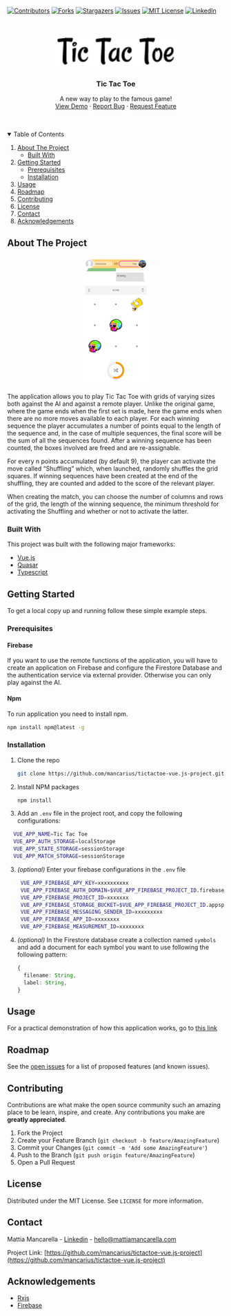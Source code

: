 <!--
*** Thanks for checking out the Best-README-Template. If you have a suggestion
*** that would make this better, please fork the repo and create a pull request
*** or simply open an issue with the tag "enhancement".
*** Thanks again! Now go create something AMAZING! :D
-->



<!-- PROJECT SHIELDS -->
<!--
*** I'm using markdown "reference style" links for readability.
*** Reference links are enclosed in brackets [ ] instead of parentheses ( ).
*** See the bottom of this document for the declaration of the reference variables
*** for contributors-url, forks-url, etc. This is an optional, concise syntax you may use.
*** https://www.markdownguide.org/basic-syntax/#reference-style-links
-->
[![Contributors][contributors-shield]][contributors-url]
[![Forks][forks-shield]][forks-url]
[![Stargazers][stars-shield]][stars-url]
[![Issues][issues-shield]][issues-url]
[![MIT License][license-shield]][license-url]
[![LinkedIn][linkedin-shield]][linkedin-url]



<!-- PROJECT LOGO -->
<br />
<p align="center">
  <a href="https://github.com/tictactoe-vue.js-project/">
    <img src="images\Logo.png" alt="Logo"  height="80">
  </a>

  <h3 align="center">Tic Tac Toe</h3>

  <p align="center">
    A new way to play to the famous game!
    <br />
    <a href="https://www.mattiamancarella.com/works/vue/tic-tac-toe">View Demo</a>
    ·
    <a href="https://github.com/mancarius/tictactoe-vue.js-project/issues">Report Bug</a>
    ·
    <a href="https://github.com/mancarius/tictactoe-vue.js-project/issues">Request Feature</a>
  </p>
</p>
<br />
<br />


<!-- TABLE OF CONTENTS -->
<details open="open">
  <summary>Table of Contents</summary>
  <ol>
    <li>
      <a href="#about-the-project">About The Project</a>
      <ul>
        <li><a href="#built-with">Built With</a></li>
      </ul>
    </li>
    <li>
      <a href="#getting-started">Getting Started</a>
      <ul>
        <li><a href="#prerequisites">Prerequisites</a></li>
        <li><a href="#installation">Installation</a></li>
      </ul>
    </li>
    <li><a href="#usage">Usage</a></li>
    <li><a href="#roadmap">Roadmap</a></li>
    <li><a href="#contributing">Contributing</a></li>
    <li><a href="#license">License</a></li>
    <li><a href="#contact">Contact</a></li>
    <li><a href="#acknowledgements">Acknowledgements</a></li>
  </ol>
</details>



<!-- ABOUT THE PROJECT -->
## About The Project

<p align="center">
    <img src="images\screenshot.png" alt="Logo"  height="300">
</p>

The application allows you to play Tic Tac Toe with grids of varying sizes both against the AI ​​and against a remote player.
Unlike the original game, where the game ends when the first set is made, here the game ends when there are no more moves available to each player. For each winning sequence the player accumulates a number of points equal to the length of the sequence and, in the case of multiple sequences, the final score will be the sum of all the sequences found. After a winning sequence has been counted, the boxes involved are freed and are re-assignable.

For every n points accumulated (by default 9), the player can activate the move called “Shuffling” which, when launched, randomly shuffles the grid squares. If winning sequences have been created at the end of the shuffling, they are counted and added to the score of the relevant player.

When creating the match, you can choose the number of columns and rows of the grid, the length of the winning sequence, the minimum threshold for activating the Shuffling and whether or not to activate the latter.

### Built With

This project was built with the following major frameworks:
* [Vue.js](https://www.vuejs.org)
* [Quasar](https://www.quasar.dev)
* [Typescript](https://www.typescriptlang.org/)



<!-- GETTING STARTED -->
## Getting Started

To get a local copy up and running follow these simple example steps.

### Prerequisites

#### Firebase
If you want to use the remote functions of the application, you will have to create an application on Firebase and configure the Firestore Database and the authentication service via external provider. Otherwise you can only play against the AI.

#### Npm
To run application you need to install npm.
  ```sh
  npm install npm@latest -g
  ```

### Installation

1. Clone the repo
   ```sh
   git clone https://github.com/mancarius/tictactoe-vue.js-project.git
   ```
2. Install NPM packages
   ```sh
   npm install
   ```
3. Add an `.env` file in the project root, and copy the following configurations:
  ```sh
    VUE_APP_NAME=Tic Tac Toe
    VUE_APP_AUTH_STORAGE=localStorage
    VUE_APP_STATE_STORAGE=sessionStorage
    VUE_APP_MATCH_STORAGE=sessionStorage
  ```
3. _(optional)_ Enter your firebase configurations in the `.env` file
   ```sh
    VUE_APP_FIREBASE_APY_KEY=xxxxxxxxxx
    VUE_APP_FIREBASE_AUTH_DOMAIN=$VUE_APP_FIREBASE_PROJECT_ID.firebaseapp.com
    VUE_APP_FIREBASE_PROJECT_ID=xxxxxxx
    VUE_APP_FIREBASE_STORAGE_BUCKET=$VUE_APP_FIREBASE_PROJECT_ID.appspot.com
    VUE_APP_FIREBASE_MESSAGING_SENDER_ID=xxxxxxxxx
    VUE_APP_FIREBASE_APP_ID=xxxxxxxx
    VUE_APP_FIREBASE_MEASUREMENT_ID=xxxxxxxx
   ```
4. _(optional)_ In the Firestore database create a collection named `symbols` and add a document for each symbol you want to use following the following pattern:
    ```Typescript
    {
      filename: String,
      label: String,
    }
    ```


<!-- USAGE EXAMPLES -->
## Usage

For a practical demonstration of how this application works, go to [this link](https://www.mattiamancarella.com/works/vue/tic-tac-toe)



<!-- ROADMAP -->
## Roadmap

See the [open issues](https://github.com/othneildrew/Best-README-Template/issues) for a list of proposed features (and known issues).



<!-- CONTRIBUTING -->
## Contributing

Contributions are what make the open source community such an amazing place to be learn, inspire, and create. Any contributions you make are **greatly appreciated**.

1. Fork the Project
2. Create your Feature Branch (`git checkout -b feature/AmazingFeature`)
3. Commit your Changes (`git commit -m 'Add some AmazingFeature'`)
4. Push to the Branch (`git push origin feature/AmazingFeature`)
5. Open a Pull Request



<!-- LICENSE -->
## License

Distributed under the MIT License. See `LICENSE` for more information.



<!-- CONTACT -->
## Contact

Mattia Mancarella - [Linkedin](https://www.linkedin.com/in/mattia-mancarella) - hello@mattiamancarella.com

Project Link: [https://github.com/mancarius/tictactoe-vue.js-project](https://github.com/mancarius/tictactoe-vue.js-project)



<!-- ACKNOWLEDGEMENTS -->
## Acknowledgements
* [Rxjs](https://rxjs.dev)
* [Firebase](https://firebase.google.com/)





<!-- MARKDOWN LINKS & IMAGES -->
<!-- https://www.markdownguide.org/basic-syntax/#reference-style-links -->
[contributors-shield]: https://img.shields.io/github/contributors/mancarius/tictactoe-vue.js-project.svg?style=for-the-badge
[contributors-url]: https://github.com/mancarius/tictactoe-vue.js-project/graphs/contributors
[forks-shield]: https://img.shields.io/github/forks/mancarius/tictactoe-vue.js-project.svg?style=for-the-badge
[forks-url]: https://github.com/mancarius/tictactoe-vue.js-project/network/members
[stars-shield]: https://img.shields.io/github/stars/mancarius/tictactoe-vue.js-project.svg?style=for-the-badge
[stars-url]: https://github.com/mancarius/tictactoe-vue.js-project/stargazers
[issues-shield]: https://img.shields.io/github/issues/mancarius/tictactoe-vue.js-project.svg?style=for-the-badge
[issues-url]: https://github.com/mancarius/tictactoe-vue.js-project/issues
[license-shield]: https://img.shields.io/github/license/mancarius/tictactoe-vue.js-project.svg?style=for-the-badge
[license-url]: https://github.com/mancarius/tictactoe-vue.js-project/blob/master/LICENSE.txt
[linkedin-shield]: https://img.shields.io/badge/-LinkedIn-black.svg?style=for-the-badge&logo=linkedin&colorB=555
[linkedin-url]: https://linkedin.com/in/mattia-mancarella
[product-screenshot]: images/screenshot.png
